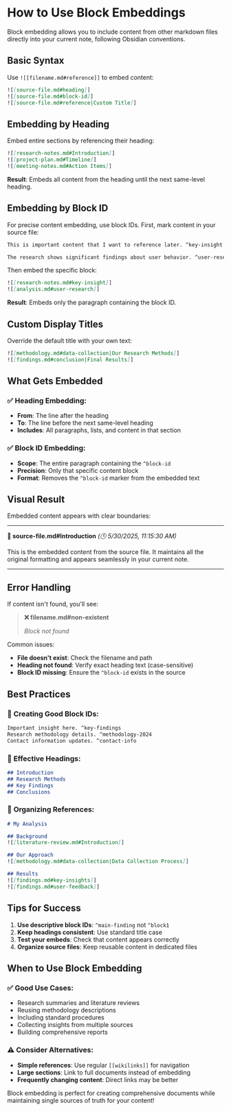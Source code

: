 # How to Use Block Embeddings

Block embedding allows you to include content from other markdown files directly into your current note, following Obsidian conventions.

## Basic Syntax

Use `![[filename.md#reference]]` to embed content:

```markdown
![[source-file.md#heading]]
![[source-file.md#block-id]]
![[source-file.md#reference|Custom Title]]
```

## Embedding by Heading

Embed entire sections by referencing their heading:

```markdown
![[research-notes.md#Introduction]]
![[project-plan.md#Timeline]]
![[meeting-notes.md#Action Items]]
```

**Result**: Embeds all content from the heading until the next same-level heading.

## Embedding by Block ID

For precise content embedding, use block IDs. First, mark content in your source file:

```markdown
This is important content that I want to reference later. ^key-insight

The research shows significant findings about user behavior. ^user-research
```

Then embed the specific block:

```markdown
![[research-notes.md#key-insight]]
![[analysis.md#user-research]]
```

**Result**: Embeds only the paragraph containing the block ID.

## Custom Display Titles

Override the default title with your own text:

```markdown
![[methodology.md#data-collection|Our Research Methods]]
![[findings.md#conclusion|Final Results]]
```

## What Gets Embedded

### ✅ Heading Embedding:
- **From**: The line after the heading
- **To**: The line before the next same-level heading
- **Includes**: All paragraphs, lists, and content in that section

### ✅ Block ID Embedding:
- **Scope**: The entire paragraph containing the `^block-id`
- **Precision**: Only that specific content block
- **Format**: Removes the `^block-id` marker from the embedded text

## Visual Result

Embedded content appears with clear boundaries:

---

**📄 source-file.md#Introduction** *(🕒 5/30/2025, 11:15:30 AM)*

This is the embedded content from the source file. It maintains all the original formatting and appears seamlessly in your current note.

---

## Error Handling

If content isn't found, you'll see:

> **❌ filename.md#non-existent**
> 
> *Block not found*

Common issues:
- **File doesn't exist**: Check the filename and path
- **Heading not found**: Verify exact heading text (case-sensitive)
- **Block ID missing**: Ensure the `^block-id` exists in the source

## Best Practices

### 📝 **Creating Good Block IDs:**
```markdown
Important insight here. ^key-findings
Research methodology details. ^methodology-2024
Contact information updates. ^contact-info
```

### 🎯 **Effective Headings:**
```markdown
## Introduction
## Research Methods  
## Key Findings
## Conclusions
```

### 🔗 **Organizing References:**
```markdown
# My Analysis

## Background
![[literature-review.md#Introduction]]

## Our Approach  
![[methodology.md#data-collection|Data Collection Process]]

## Results
![[findings.md#key-insights]]
![[findings.md#user-feedback]]
```

## Tips for Success

1. **Use descriptive block IDs**: `^main-finding` not `^block1`
2. **Keep headings consistent**: Use standard title case
3. **Test your embeds**: Check that content appears correctly
4. **Organize source files**: Keep reusable content in dedicated files

## When to Use Block Embedding

### ✅ **Good Use Cases:**
- Research summaries and literature reviews
- Reusing methodology descriptions
- Including standard procedures
- Collecting insights from multiple sources
- Building comprehensive reports

### ⚠️ **Consider Alternatives:**
- **Simple references**: Use regular `[[wikilinks]]` for navigation
- **Large sections**: Link to full documents instead of embedding
- **Frequently changing content**: Direct links may be better

Block embedding is perfect for creating comprehensive documents while maintaining single sources of truth for your content!